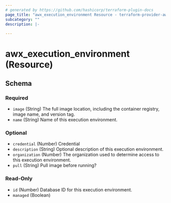 ```yaml
---
# generated by https://github.com/hashicorp/terraform-plugin-docs
page_title: "awx_execution_environment Resource - terraform-provider-awx"
subcategory: ""
description: |-
  
---
```


# awx_execution_environment (Resource)





<!-- schema generated by tfplugindocs -->
## Schema

### Required

- `image` (String) The full image location, including the container registry, image name, and version tag.
- `name` (String) Name of this execution environment.

### Optional

- `credential` (Number) Credential
- `description` (String) Optional description of this execution environment.
- `organization` (Number) The organization used to determine access to this execution environment.
- `pull` (String) Pull image before running?

### Read-Only

- `id` (Number) Database ID for this execution environment.
- `managed` (Boolean)


